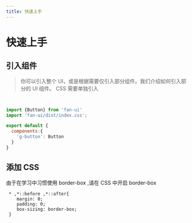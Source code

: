```yaml
---
title: 快速上手
---
```

# 快速上手


## 引入组件
> 你可以引入整个 UI，或是根据需要仅引入部分组件。我们介绍如何引入部分的 UI 组件。
CSS 需要单独引入
```javascript


import {Button} from 'fan-ui'
import 'fan-ui/dist/index.css';

export default {
  components:{
    'g-button': Button
  }
}
```
## 添加 CSS
 由于在学习中习惯使用 border-box ,请在 CSS 中开启 border-box 
  
```
 * ,*::before ,*::after{
    margin: 0;
    padding: 0;
    box-sizing: border-box;
 }
```


